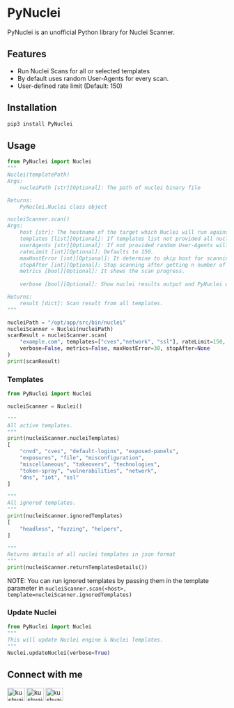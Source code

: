 # PyNuclei

PyNuclei is an unofficial Python library for Nuclei Scanner.

## Features
- Run Nuclei Scans for all or selected templates
- By default uses random User-Agents for every scan.
- User-defined rate limit (Default: 150)

## Installation

```sh
pip3 install PyNuclei
```

## Usage

```python
from PyNuclei import Nuclei
"""
Nuclei(templatePath)
Args:
    nucleiPath [str][Optional]: The path of nuclei binary file

Returns:
    PyNuclei.Nuclei class object

nucleiScanner.scan()
Args:
    host [str]: The hostname of the target which Nuclei will run against
    templates [list][Optional]: If templates list not provided all nuclei templates from "nucleiTemplates" property will be executed
    userAgents [str][Optional]: If not provided random User-Agents will be used.
    rateLimit [int][Optional]: Defaults to 150.
    maxHostError [int][Optional]: It determine to skip host for scanning after n number of connection failures
    stopAfter [int][Optional]: Stop scanning after getting n number of findings, only use for template paths instead of template categories
    metrics [bool][Optional]: It shows the scan progress.
    
    verbose [bool][Optional]: Show nuclei results output and PyNuclei warning logs.

Returns:
    result [dict]: Scan result from all templates.
"""

nucleiPath = "/opt/app/src/bin/nuclei"
nucleiScanner = Nuclei(nucleiPath)
scanResult = nucleiScanner.scan(
    "example.com", templates=["cves","network", "ssl"], rateLimit=150, 
    verbose=False, metrics=False, maxHostError=30, stopAfter=None
)
print(scanResult)
```

### Templates
```python
from PyNuclei import Nuclei

nucleiScanner = Nuclei()

"""
All active templates.
"""
print(nucleiScanner.nucleiTemplates)
[
    "cnvd", "cves", "default-logins", "exposed-panels",
    "exposures", "file", "misconfiguration",
    "miscellaneous", "takeovers", "technologies",
    "token-spray", "vulnerabilities", "network", 
    "dns", "iot", "ssl"
]

"""
All ignored templates.
"""
print(nucleiScanner.ignoredTemplates)
[
    "headless", "fuzzing", "helpers", 
]

"""
Returns details of all nuclei templates in json format
"""
print(nucleiScanner.returnTemplatesDetails())
```
NOTE: You can run ignored templates by passing them in the template parameter in ```nucleiScanner.scan(<host>, template=nucleiScanner.ignoredTemplates)```

### Update Nuclei
```python
from PyNuclei import Nuclei
"""
This will update Nuclei engine & Nuclei Templates.
"""
Nuclei.updateNuclei(verbose=True)
```

## Connect with me
<p align="left">
<a href="https://twitter.com/kushvaibhav_" target="blank"><img align="center" src="https://raw.githubusercontent.com/rahuldkjain/github-profile-readme-generator/master/src/images/icons/Social/twitter.svg" alt="kushvaibhav_" height="30" width="40" /></a>
<a href="https://linkedin.com/in/kushvaibhav" target="blank"><img align="center" src="https://raw.githubusercontent.com/rahuldkjain/github-profile-readme-generator/master/src/images/icons/Social/linked-in-alt.svg" alt="kushvaibhav" height="30" width="40" /></a>
<a href="https://instagram.com/kushvaibhav" target="blank"><img align="center" src="https://raw.githubusercontent.com/rahuldkjain/github-profile-readme-generator/master/src/images/icons/Social/instagram.svg" alt="kushvaibhav" height="30" width="40" /></a>
</p>
